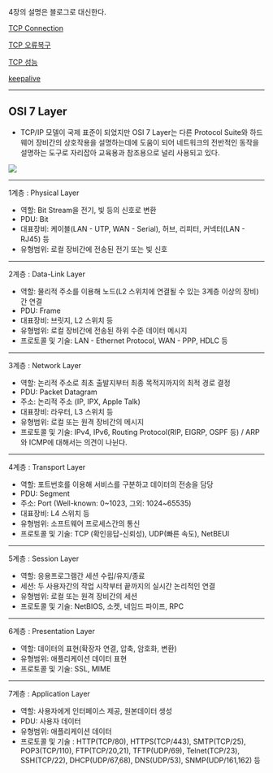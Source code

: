 4장의 설명은 블로그로 대신한다.

[TCP Connection](https://brainbackdoor.tistory.com/124)

[TCP 오류복구](https://brainbackdoor.tistory.com/125)

[TCP 성능](https://brainbackdoor.tistory.com/126)

[keepalive](https://brainbackdoor.tistory.com/127)

---


## OSI 7 Layer 

- TCP/IP 모델이 국제 표준이 되었지만 OSI 7 Layer는 다른 Protocol Suite와 하드웨어 장비간의 상호작용을 설명하는데에 도움이 되어 네트워크의 전반적인 동작을 설명하는 도구로 자리잡아 교육용과 참조용으로 널리 사용되고 있다.

![](https://techcourse-storage.s3.ap-northeast-2.amazonaws.com/2019/level3/network/osi.jpg)

---
1계층 : Physical Layer 
- 역할: Bit Stream을 전기, 빛 등의 신호로 변환
- PDU: Bit
- 대표장비: 케이블(LAN - UTP, WAN - Serial), 허브, 리피터, 커넥터(LAN - RJ45) 등
- 유형범위: 로컬 장비간에 전송된 전기 또는 빛 신호

---

2계층 : Data-Link Layer
- 역할: 물리적 주소를 이용해 노드(L2 스위치에 연결될 수 있는 3계층 이상의 장비)간 연결
- PDU: Frame
- 대표장비: 브릿지, L2 스위치 등
- 유형범위: 로컬 장비간에 전송된 하위 수준 데이터 메시지
- 프로토콜 및 기술: LAN - Ethernet Protocol, WAN - PPP, HDLC 등

---

3계층 : Network Layer
- 역할: 논리적 주소로 최초 출발지부터 최종 목적지까지의 최적 경로 결정
- PDU: Packet Datagram
- 주소: 논리적 주소 (IP, IPX, Apple Talk)
- 대표장비: 라우터, L3 스위치 등
- 유형범위: 로컬 또는 원격 장비간의 메시지
- 프로토콜 및 기술: IPv4, IPv6, Routing Protocol(RIP, EIGRP, OSPF 등) / ARP와 ICMP에 대해서는 의견이 나뉜다.

---

4계층 : Transport Layer
- 역할: 포트번호를 이용해 서비스를 구분하고 데이터의 전송을 담당
- PDU: Segment
- 주소: Port (Well-known: 0~1023, 그외: 1024~65535)
- 대표장비: L4 스위치 등
- 유형범위: 소프트웨어 프로세스간의 통신
- 프로토콜 및 기술: TCP (확인응답-신뢰성), UDP(빠른 속도), NetBEUI

---

5계층 : Session Layer 
- 역할: 응용프로그램간 세션 수립/유지/종료
- 세션: 두 사용자간의 작업 시작부터 끝까지의 실시간 논리적인 연결
- 유형범위: 로컬 또는 원격 장비간의 세션
- 프로토콜 및 기술: NetBIOS, 소켓, 네임드 파이프, RPC

---

6계층 : Presentation Layer
- 역할: 데이터의 표현(확장자 연결, 압축, 암호화, 변환)
- 유형범위: 애플리케이션 데이터 표현
- 프로토콜 및 기술: SSL, MIME

---

7계층 : Application Layer
- 역할: 사용자에게 인터페이스 제공, 원본데이터 생성
- PDU: 사용자 데이터
- 유형범위: 애플리케이션 데이터
- 프로토콜 및 기술 : HTTP(TCP/80), HTTPS(TCP/443), SMTP(TCP/25), POP3(TCP/110), FTP(TCP/20,21), TFTP(UDP/69), Telnet(TCP/23), SSH(TCP/22), DHCP(UDP/67,68), DNS(UDP/53), SNMP(UDP/161,162) 등
                             
